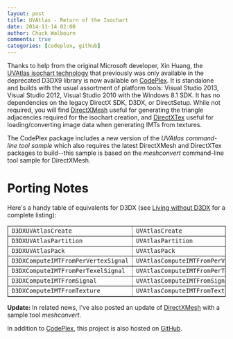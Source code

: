 ```yaml
---
layout: post
title: UVAtlas - Return of the Isochart
date: 2014-11-14 02:00
author: Chuck Walbourn
comments: true
categories: [codeplex, github]
---
```

Thanks to help from the original Microsoft developer, Xin Huang, the <a href="https://docs.microsoft.com/en-us/windows/desktop/direct3d9/using-uvatlas">UVAtlas isochart technology</a> that previously was only available in the deprecated D3DX9 library is now available on <a href="http://go.microsoft.com/fwlink/?LinkID=512686">CodePlex</a>. It is standalone and builds with the usual assortment of platform tools: Visual Studio 2013, Visual Studio 2012, Visual Studio 2010 with the Windows 8.1 SDK. It has no dependencies on the legacy DirectX SDK, D3DX, or DirectSetup. While not required, you will find <a href="https://walbourn.github.io/directxmesh/">DirectXMesh</a> useful for generating the triangle adjacencies required for the isochart creation, and <a href="https://walbourn.github.io/directxtex/">DirectXTex</a> useful for loading/converting image data when generating IMTs from textures.
<!--more-->

The CodePlex package includes a new version of the <em>UVAtlas command-line tool sample</em> which also requires the latest DirectXMesh and DirectXTex packages to build--this sample is based on the <em>meshconvert </em>command-line tool sample for DirectXMesh.

<h1>Porting Notes</h1>

Here's a handy table of equivalents for D3DX (see <a href="https://walbourn.github.io/living-without-d3dx/">Living without D3DX</a> for a complete listing):

<table border="1">
<tbody>
<tr>
<td><code>D3DXUVAtlasCreate</code></td>
<td><code>UVAtlasCreate</code></td>
</tr>
<tr>
<td><code>D3DXUVAtlasPartition</code></td>
<td><code>UVAtlasPartition</code></td>
</tr>
<tr>
<td><code>D3DXUVAtlasPack</code></td>
<td><code>UVAtlasPack</code></td>
</tr>
<tr>
<td><code>D3DXComputeIMTFromPerVertexSignal</code></td>
<td><code>UVAtlasComputeIMTFromPerVertexSignal</code></td>
</tr>
<tr>
<td><code>D3DXComputeIMTFromPerTexelSignal</code></td>
<td><code>UVAtlasComputeIMTFromPerTexelSignal</code></td>
</tr>
<tr>
<td><code>D3DXComputeIMTFromSignal </code></td>
<td><code>UVAtlasComputeIMTFromSignal</code></td>
</tr>
<tr>
<td><code>D3DXComputeIMTFromTexture </code></td>
<td><code>UVAtlasComputeIMTFromTexture</code></td>
</tr>
</tbody>
</table>

<strong>Update: </strong>In related news, I've also posted an update of <a href="http://go.microsoft.com/fwlink/?LinkID=324981">DirectXMesh</a> with a sample tool <em>meshconvert</em>.

In addition to <a href="https://uvatlas.codeplex.com/">CodePlex</a>, this project is also hosted on <a href="https://github.com/Microsoft/UVAtlas">GitHub</a>.
